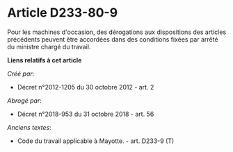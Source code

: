 # Article D233-80-9

Pour les machines d'occasion, des dérogations aux dispositions des articles précédents peuvent être accordées dans des
conditions fixées par arrêté du ministre chargé du travail.

**Liens relatifs à cet article**

_Créé par_:

  - Décret n°2012-1205 du 30 octobre 2012 - art. 2

_Abrogé par_:

  - Décret n°2018-953 du 31 octobre 2018 - art. 56

_Anciens textes_:

  - Code du travail applicable à Mayotte. - art. D233-9 (T)
